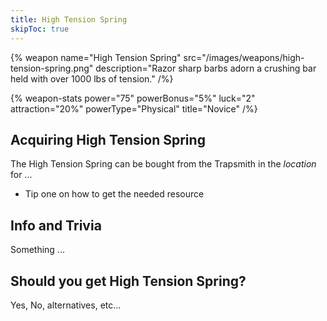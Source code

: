 ```yaml
---
title: High Tension Spring
skipToc: true
---
```


{% weapon
 name="High Tension Spring"
 src="/images/weapons/high-tension-spring.png"
 description="Razor sharp barbs adorn a crushing bar held with over 1000 lbs of tension."
/%}

{% weapon-stats
 power="75"
 powerBonus="5%"
 luck="2"
 attraction="20%"
 powerType="Physical"
 title="Novice"
/%}

## Acquiring High Tension Spring

The High Tension Spring can be bought from the Trapsmith in the *location* for ...

- Tip one on how to get the needed resource

## Info and Trivia

Something ...

## Should you get High Tension Spring?

Yes, No, alternatives, etc...
